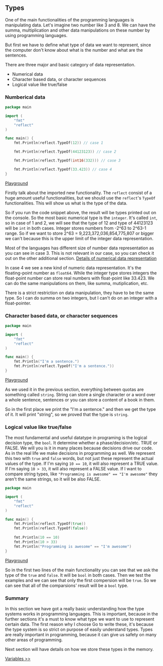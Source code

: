 ## Types

One of the main functionalities of the programming languages is manipulating data. Let's imagine two number like 3 and 8. We can have the summa, multiplication and other data manipulations on these number by using programming languages.

But first we have to define what type of data we want to represent, since the computer don't know about what is the number and what are the sentences.

There are three major and basic category of data representation.

- Numerical data
- Character based data, or character sequences
- Logical value like true/false

### Numberical data

```go
package main

import (
	"fmt"
	"reflect"
)

func main() {
	fmt.Println(reflect.TypeOf(12)) // case 1

	fmt.Println(reflect.TypeOf(44123123)) // case 2

	fmt.Println(reflect.TypeOf(int16(332))) // case 3

	fmt.Println(reflect.TypeOf(33.423)) // case 4
}
```

[Playground](https://play.golang.org/p/Ez9l1RhWyG0)

Firstly talk about the imported new functionality. The `reflect` consist of a huge amount useful functionalities, but we should use the `reflect`'s `TypeOf` functionalities. This will show us what is the type of the data.

So if you run the code snippet above, the result will be types printed out on the console. So the most basic numerical type is the `integer`. It's called `int`, so in case of 1 and 2, we will see that the type of 12 and type of 44123123 will be `int` in both cases. Integer stores numbers from -2^63 to 2^63-1 range. So if we want to store 2^63 = 9,223,372,036,854,775,807 or bigger we can't because this is the upper limit of the integer data representation.

Most of the languages has different size of number data representation as you can see in case 3. This is not relevant in our case, so you can check it out on the other additional section. [Details of numerical data representation](additional-numberic.md)

In case 4 we see a new kind of numeric data representation. It's the floating-point number as `float64`. While the integer type stores integers the float-point number can store real numbers with float-point like 33.423. We can do the same manipulations on them, like summa, mutiplication, etc.

There is a strict restriction on data manipulation, they have to be the same type. So I can do summa on two integers, but I can't do on an integer with a float-pointer.

### Character based data, or character sequences

```go
package main

import (
	"fmt"
	"reflect"
)

func main() {
	fmt.Println("I'm a sentence.")
	fmt.Println(reflect.TypeOf("I'm a sentence."))
}
```

[Playground](https://play.golang.org/p/uZHTE1YqZBK)

As we used it in the previous section, everything between quotas are something called `string`. String can store a single character or a word over a whole sentence, sentences or you can store a content of a book in them.

So in the first place we print the "I'm a sentence." and then we get the type of it. It will print "string", so we proved that the type is `string`.

### Logical value like true/false

The most fundamental and useful datatype in programing is the logical decision type, the `bool`. It determine whether a phase/decision/etc. TRUE or FALSE. 
We will you is it in many places because decisions drive our code. As in the real life we make decisions in programming as well. 
We represent this two with `true` and `false` words, but not just these represent the actual values of the type. 
If I'm saying `10 == 10`, it will also represent a TRUE value.
If I'm saying `10 > 33`, it will also represent a FALSE value.
If I want to compare string types, like `"Programming is awesome" == "I'm awesome"` they aren't the same strings, so it will be also FALSE.

```go
package main

import (
	"fmt"
	"reflect"
)

func main() {
	fmt.Println(reflect.TypeOf(true))
	fmt.Println(reflect.TypeOf(false))
	
	fmt.Println(10 == 10)
	fmt.Println(10 > 33)
	fmt.Println("Programming is awesome" == "I'm awesome")
}
```
[Playground](https://play.golang.org/p/QUsTjbY6S0F)

So in the first two lines of the main functionality you can see that we ask the type of the `true` and `false`. It will be `bool` in both cases.
Then we test the examples and we can see that only the first compersion will be `true`. So we can see that all of the comparsions' result will be a `bool` type.

### Summary

In this section we have got a really basic understanding how the type systems works in programming languages. 
This is important, because in the further sections it's a must to know what type we want to use to represent certain data.
The first reason why I choose Go to write these, it's because the type system is so strict on purpose of easily understand types. 
Types are really important in programming, because it can give us safety on many other areas of programming.

Next section will have details on how we store these types in the memory.

[Variables >>](variables.md)
